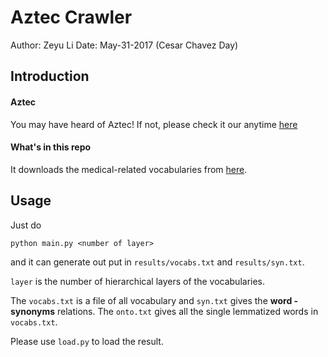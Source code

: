 Aztec Crawler
===

Author: Zeyu Li
Date: May-31-2017 (Cesar Chavez Day)

## Introduction
#### Aztec
You may have heard of Aztec! If not, please check it our anytime [here](https://www.aztec.bio)

#### What's in this repo
It downloads the medical-related vocabularies from [here](http://bioportal.bioontology.org/ontologies/MESH/?p=classes&conceptid=http%3A%2F%2Fpurl.bioontology.org%2Fontology%2FMESH%2FD000602).

## Usage
Just do
```
python main.py <number of layer>
```
and it can generate out put in `results/vocabs.txt` and `results/syn.txt`.

`layer` is the number of hierarchical layers of the vocabularies.

The `vocabs.txt` is a file of all vocabulary and `syn.txt` gives the __word - synonyms__ relations.
The `onto.txt` gives all the single lemmatized words in `vocabs.txt`.

Please use `load.py` to load the result.
